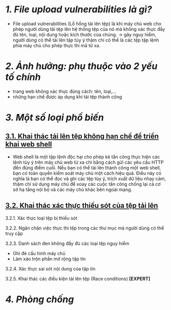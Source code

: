 # _1. File upload vulnerabilities là gì?_
- File upload vulnerabilities (Lỗ hổng tải lên tệp) là khi máy chủ web cho phép người dùng tải tệp lên hệ thống tệp của nó mà không xác thực đầy đủ tên, loại, nội dung hoặc kích thước của chúng.
→ gây nguy hiểm, người dùng có thể tải lên tập tùy ý thậm chí có thể là các tệp tập lệnh phía máy chủ cho phép thực thi mã từ xa.
# _2. Ảnh hưởng: phụ thuộc vào 2 yếu tố chính_
* trang web không xác thực đúng cách: tên, loại,...
* những hạn chế được áp dụng khi tải tệp thành công
# _3. Một số loại phổ biến_
## [**3.1. Khai thác tải lên tệp không hạn chế để triển khai web shell**](part1.md)
* Web shell là một tập lệnh độc hại cho phép kẻ tấn công thực hiện các lệnh tùy ý trên máy chủ web từ xa chỉ bằng cách gửi các yêu cầu HTTP đến đúng điểm cuối.
Nếu bạn có thể tải lên thành công một web shell, bạn có toàn quyền kiểm soát máy chủ một cách hiệu quả. Điều này có nghĩa là bạn có thể đọc và ghi các tệp tùy ý, trích xuất dữ liệu nhạy cảm, thậm chí sử dụng máy chủ để xoay các cuộc tấn công chống lại cả cơ sở hạ tầng nội bộ và các máy chủ khác bên ngoài mạng.
## [**3.2. Khai thác xác thực thiếu sót của tệp tải lên**](part2.md)
3.2.1. Xác thực loại tệp bị thiếu sót

3.2.2. Ngăn chặn việc thực thi tệp trong các thư mục mà người dùng có thể truy cập

3.2.3. Danh sách đen không đầy đủ các loại tệp nguy hiểm
* Ghi đè cấu hình máy chủ
* Làm xáo trộn phần mở rộng tập tin

3.2.4. Xác thực sai sót nội dung của tập tin

3.2.5. Khai thác các điều kiện tải lên tệp (Race conditions) **[EXPERT]**

# **_4. Phòng chống_**
